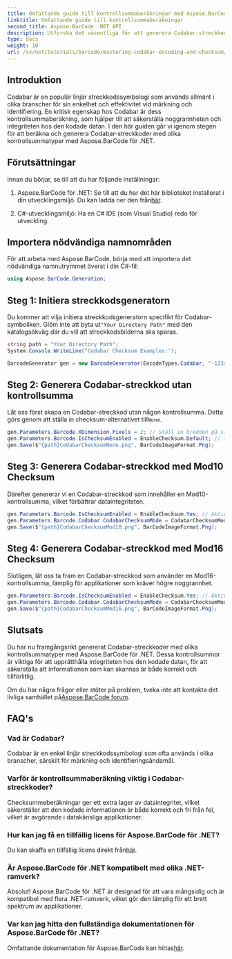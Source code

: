 ```yaml
---
title: Omfattande guide till kontrollsummaberäkningar med Aspose.BarCode
linktitle: Omfattande guide till kontrollsummaberäkningar
second_title: Aspose.BarCode .NET API
description: Utforska det väsentliga för att generera Codabar-streckkoder med Aspose.BarCode för .NET. Den här steg-för-steg-guiden beskriver hur du skapar streckkoder med och utan kontrollsummor, vilket förbättrar dataintegriteten och noggrannheten.
type: docs
weight: 10
url: /sv/net/tutorials/barcode/mastering-codabar-encoding-and-checksum/guide-to-checksum-calculation/
---
```

## Introduktion

Codabar är en populär linjär streckkodssymbologi som används allmänt i olika branscher för sin enkelhet och effektivitet vid märkning och identifiering. En kritisk egenskap hos Codabar är dess kontrollsummaberäkning, som hjälper till att säkerställa noggrannheten och integriteten hos den kodade datan. I den här guiden går vi igenom stegen för att beräkna och generera Codabar-streckkoder med olika kontrollsummatyper med Aspose.BarCode för .NET.

## Förutsättningar

Innan du börjar, se till att du har följande inställningar:

1.  Aspose.BarCode för .NET: Se till att du har det här biblioteket installerat i din utvecklingsmiljö. Du kan ladda ner den från[här](https://releases.aspose.com/barcode/net/).
   
2. C#-utvecklingsmiljö: Ha en C# IDE (som Visual Studio) redo för utveckling.


## Importera nödvändiga namnområden

För att arbeta med Aspose.BarCode, börja med att importera det nödvändiga namnutrymmet överst i din C#-fil:

```csharp
using Aspose.BarCode.Generation;
```

## Steg 1: Initiera streckkodsgeneratorn

 Du kommer att vilja initiera streckkodsgeneratorn specifikt för Codabar-symboliken. Glöm inte att byta ut`"Your Directory Path"` med den katalogsökväg där du vill att streckkodsbilderna ska sparas.

```csharp
string path = "Your Directory Path";
System.Console.WriteLine("Codabar Checksum Examples:");

BarcodeGenerator gen = new BarcodeGenerator(EncodeTypes.Codabar, "-12345-");
```

## Steg 2: Generera Codabar-streckkod utan kontrollsumma

 Låt oss först skapa en Codabar-streckkod utan någon kontrollsumma. Detta görs genom att ställa in checksum-alternativet till`None`.

```csharp
gen.Parameters.Barcode.XDimension.Pixels = 2; // Ställ in bredden på stängerna
gen.Parameters.Barcode.IsChecksumEnabled = EnableChecksum.Default; // Ingen kontrollsumma
gen.Save($"{path}CodabarChecksumNone.png", BarCodeImageFormat.Png);
```

## Steg 3: Generera Codabar-streckkod med Mod10 Checksum

Därefter genererar vi en Codabar-streckkod som innehåller en Mod10-kontrollsumma, vilket förbättrar dataintegriteten.

```csharp
gen.Parameters.Barcode.IsChecksumEnabled = EnableChecksum.Yes; // Aktivera kontrollsumma
gen.Parameters.Barcode.Codabar.CodabarChecksumMode = CodabarChecksumMode.Mod10; // Ställ in Mod10
gen.Save($"{path}CodabarChecksumMod10.png", BarCodeImageFormat.Png);
```

## Steg 4: Generera Codabar-streckkod med Mod16 Checksum

Slutligen, låt oss ta fram en Codabar-streckkod som använder en Mod16-kontrollsumma, lämplig för applikationer som kräver högre noggrannhet.

```csharp
gen.Parameters.Barcode.IsChecksumEnabled = EnableChecksum.Yes; // Aktivera kontrollsumma
gen.Parameters.Barcode.Codabar.CodabarChecksumMode = CodabarChecksumMode.Mod16; //Ställ in Mod16
gen.Save($"{path}CodabarChecksumMod16.png", BarCodeImageFormat.Png);
```

## Slutsats

Du har nu framgångsrikt genererat Codabar-streckkoder med olika kontrollsummatyper med Aspose.BarCode för .NET. Dessa kontrollsummor är viktiga för att upprätthålla integriteten hos den kodade datan, för att säkerställa att informationen som kan skannas är både korrekt och tillförlitlig.

 Om du har några frågor eller stöter på problem, tveka inte att kontakta det livliga samhället på[Aspose.BarCode forum](https://forum.aspose.com/c/barcode/13).

## FAQ's

### Vad är Codabar?

Codabar är en enkel linjär streckkodssymbologi som ofta används i olika branscher, särskilt för märkning och identifieringsändamål.

### Varför är kontrollsummaberäkning viktig i Codabar-streckkoder?

Checksummeberäkningar ger ett extra lager av dataintegritet, vilket säkerställer att den kodade informationen är både korrekt och fri från fel, vilket är avgörande i datakänsliga applikationer.

### Hur kan jag få en tillfällig licens för Aspose.BarCode för .NET?

 Du kan skaffa en tillfällig licens direkt från[här](https://purchase.conholdate.com/temporary-license/).

### Är Aspose.BarCode för .NET kompatibelt med olika .NET-ramverk?

Absolut! Aspose.BarCode för .NET är designad för att vara mångsidig och är kompatibel med flera .NET-ramverk, vilket gör den lämplig för ett brett spektrum av applikationer.

### Var kan jag hitta den fullständiga dokumentationen för Aspose.BarCode för .NET?

 Omfattande dokumentation för Aspose.BarCode kan hittas[här](https://reference.aspose.com/barcode/net/).